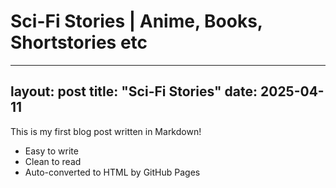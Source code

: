 # Sci-Fi Stories | Anime, Books, Shortstories etc

---
layout: post
title: "Sci-Fi Stories"
date: 2025-04-11
---

This is my first blog post written in Markdown!

- Easy to write
- Clean to read
- Auto-converted to HTML by GitHub Pages
